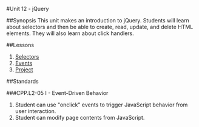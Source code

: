 #Unit 12 - jQuery

##Synopsis
This unit makes an introduction to jQuery. Students will learn about selectors and then be able to create, read, update, and delete HTML elements. They will also learn about click handlers.

##Lessons

1. [Selectors](lessons/1-selectors)
2. [Events](lessons/2-events)
2. [Project](lessons/2-project)

##Standards

###CPP.L2-05 I - Event-Driven Behavior
1. Student	can	use	"onclick"	events	to	trigger	JavaScript	behavior	from	user	interaction.
2. Student	can modify	page	contents	from	JavaScript.
